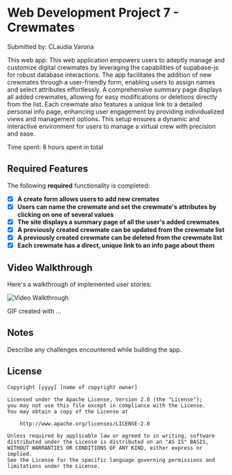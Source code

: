 # Web Development Project 7 - Crewmates 

Submitted by: CLaudia Varona 

This web app: This web application empowers users to adeptly manage and customize digital crewmates by leveraging the capabilities of supabase-js for robust database interactions. The app facilitates the addition of new crewmates through a user-friendly form, enabling users to assign names and select attributes effortlessly. A comprehensive summary page displays all added crewmates, allowing for easy modifications or deletions directly from the list. Each crewmate also features a unique link to a detailed personal info page, enhancing user engagement by providing individualized views and management options. This setup ensures a dynamic and interactive environment for users to manage a virtual crew with precision and ease.

Time spent: 8 hours spent in total

## Required Features

The following **required** functionality is completed:

- [x] **A create form allows users to add new cremates**
- [x] **Users can name the crewmate and set the crewmate's attributes by clicking on one of several values**
- [x] **The site displays a summary page of all the user's added crewmates**
- [x] **A previously created crewmate can be updated from the crewmate list**
- [x] **A previously created crewmate can be deleted from the crewmate list**
- [x] **Each crewmate has a direct, unique link to an info page about them**

## Video Walkthrough

Here's a walkthrough of implemented user stories:

<img src='https://pouch.jumpshare.com/preview/JpwkARfyF1KXc6VTMBqTfE-Zzs5_AE55zGQHKqGKEE8j19uDbfF7c_x43Ci_jwasY0Q-Zxcg8zX2vDmFvHhQnl4H8Du2bLXKWn_-3GZn9hU' title='Video Walkthrough' width='' alt='Video Walkthrough' />

<!-- Replace this with whatever GIF tool you used! -->
GIF created with ...  
<!-- Recommended tools:
[Kap](https://getkap.co/) for macOS
[ScreenToGif](https://www.screentogif.com/) for Windows
[peek](https://github.com/phw/peek) for Linux. -->

## Notes

Describe any challenges encountered while building the app.

## License

    Copyright [yyyy] [name of copyright owner]

    Licensed under the Apache License, Version 2.0 (the "License");
    you may not use this file except in compliance with the License.
    You may obtain a copy of the License at

        http://www.apache.org/licenses/LICENSE-2.0

    Unless required by applicable law or agreed to in writing, software
    distributed under the License is distributed on an "AS IS" BASIS,
    WITHOUT WARRANTIES OR CONDITIONS OF ANY KIND, either express or implied.
    See the License for the specific language governing permissions and
    limitations under the License.
